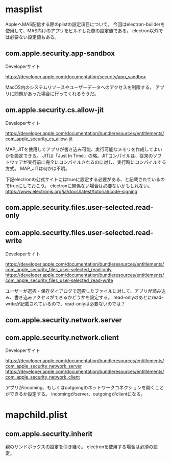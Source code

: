 # masplist
AppleへMAS配信する際のplistの設定項目について。
今回はelectron-builderを使用して、MAS向けのアプリをビルドした際の設定値である。
electron以外では必要ない設定値もある。

## com.apple.security.app-sandbox

Developerサイト

https://developer.apple.com/documentation/security/app_sandbox

MacOS内のシステムリソースやユーザーデータへのアクセスを制限する。
アプリに問題があった場合に行ってくれるそうだ。

## om.apple.security.cs.allow-jit

Developerサイト

https://developer.apple.com/documentation/bundleresources/entitlements/com_apple_security_cs_allow-jit

MAP_JITを使用してアプリが書き込み可能、実行可能なメモリを作成してよいかを設定できる。
JITは「Just In Time」の略。JITコンパイルは、従来のソフトウェアが実行前に完全にコンパイルされるのに対し、実行時にコンパイルする方式。
MAP_JITは何かは不明。

下記electronの公式サイトにはtrueに設定する必要がある、と記載されているのでtrueにしておこう。
electronに関係ない場合は必要ないかもしれない。
https://www.electronjs.org/ja/docs/latest/tutorial/code-signing


## com.apple.security.files.user-selected.read-only
## com.apple.security.files.user-selected.read-write

Developerサイト

https://developer.apple.com/documentation/bundleresources/entitlements/com_apple_security_files_user-selected_read-only
https://developer.apple.com/documentation/bundleresources/entitlements/com_apple_security_files_user-selected_read-write

ユーザーが選択・保存ダイアログで選択したファイルに対して、アプリが読み込み、書き込みアクセスができるかどうかを設定する。
read-onlyのあとにread-writeが記載されているので、read-onlyは必要ないのでは？

## com.apple.security.network.server
## com.apple.security.network.client

Developerサイト

https://developer.apple.com/documentation/bundleresources/entitlements/com_apple_security_network_server
https://developer.apple.com/documentation/bundleresources/entitlements/com_apple_security_network_client

アプリがincoming、もしくはoutgoingのネットワークコネクションを開くことができるか設定する。
incomingがserver、outgoingがclientになる。

# mapchild.plist

## com.apple.security.inherit

親のサンドボックスの設定を引き継ぐ。
electronを使用する場合は必須の設定。
